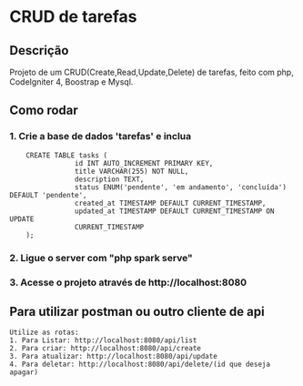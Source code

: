# CRUD de tarefas
## Descrição
  Projeto de um CRUD(Create,Read,Update,Delete) de tarefas, feito com php, CodeIgniter 4, Boostrap e Mysql.

## Como rodar
  ### 1. Crie a base de dados 'tarefas'  e inclua 
        CREATE TABLE tasks (
                    id INT AUTO_INCREMENT PRIMARY KEY,
                    title VARCHAR(255) NOT NULL,
                    description TEXT,
                    status ENUM('pendente', 'em andamento', 'concluída') DEFAULT 'pendente',
                    created_at TIMESTAMP DEFAULT CURRENT_TIMESTAMP,
                    updated_at TIMESTAMP DEFAULT CURRENT_TIMESTAMP ON UPDATE
                    CURRENT_TIMESTAMP
        );

 ### 2. Ligue o server com "php spark serve"
 ### 3. Acesse o projeto através de http://localhost:8080 

 ## Para utilizar postman ou outro cliente de api
    Utilize as rotas:
    1. Para Listar: http://localhost:8080/api/list
    2. Para criar: http://localhost:8080/api/create
    3. Para atualizar: http://localhost:8080/api/update
    4. Para deletar: http://localhost:8080/api/delete/(id que deseja apagar)

	

 	